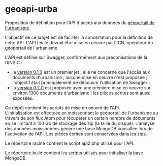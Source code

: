 # geoapi-urba

Proposition de définition pour l'API d'accès aux données
du [géoportail de l'urbanisme](https://www.geoportail-urbanisme.gouv.fr/).    

L'objectif de ce projet est de faciliter la concertation pour la définition de cette API.
L'API finale devrait être mise en oeuvre par l'IGN, opérateur du géoportail de l'urbanisme.

L'API est définie sur Swagger, conformément aux préconisations de la DINSIC :
  - la [version 0.1.0](https://swaggerhub.com/apis/benoitdavidfr/urba.geoapi.fr/0.1.0) est un premier jet ;
    elle ne concerne que l'accès aux documents d'urbanisme ;
    aucune mise en oeuvre n'est proposée ;
    l'objectif était principalement de découvrir l'utilisation de Swagger ;
  - la [version 0.2.0](https://swaggerhub.com/apis/benoitdavidfr/urba.geoapi.fr/0.2.0) est proposée avec une première mise en oeuvre sur environ 1300 documents d'urbanisme ; les pièces écrites sont aussi exposées.

Ce dépôt contient les scripts de mise en oeuvre de l'API.    
L'initialisation est effectuée en moissonnant le géoportail de l'urbanisme au travers de son flux Atom pour récupérer un certain nombre de documents en se limitant à 100 Go de stockage des zip (la taille du disque).
L'analyse des données moissonnées génère une base MongoDB consultée lors de l'activation de l'API.
Les pièces écrites sont conservées dans les zips.

Le répertoire racine contient le script api2.php utilisé pour l'API.

Le répertoire build contient les scripts utilisés pour initialiser la base MongoDB.

